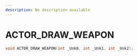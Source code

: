 ```yaml
---
description: No description available 
---
```


# ACTOR_DRAW_WEAPON

```cpp
void ACTOR_DRAW_WEAPON(int _Unk0, int _Unk1, int _Unk2);
```